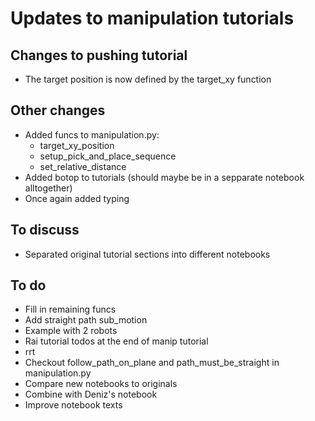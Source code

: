 # Updates to manipulation tutorials

## Changes to pushing tutorial
- The target position is now defined by the target_xy function

## Other changes
- Added funcs to manipulation.py:
    - target_xy_position
    - setup_pick_and_place_sequence
    - set_relative_distance
- Added botop to tutorials (should maybe be in a sepparate notebook alltogether)
- Once again added typing

## To discuss
- Separated original tutorial sections into different notebooks

## To do
- Fill in remaining funcs
- Add straight path sub_motion
- Example with 2 robots
- Rai tutorial todos at the end of manip tutorial
- rrt
- Checkout follow_path_on_plane and path_must_be_straight in manipulation.py
- Compare new notebooks to originals
- Combine with Deniz's notebook
- Improve notebook texts
